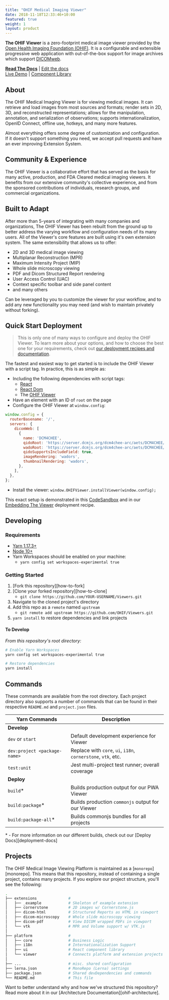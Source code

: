 ```yaml
---
title: "OHIF Medical Imaging Viewer"
date: 2018-11-18T12:33:46+10:00
featured: true
weight: 1
layout: product
---
```


<div>
  <p><strong>The OHIF Viewer</strong> is a zero-footprint medical image viewer provided by the <a href="http://ohif.org/">Open Health Imaging Foundation (OHIF)</a>. It is a configurable and extensible progressive web application with out-of-the-box support for image archives which support <a href="https://www.dicomstandard.org/dicomweb/">DICOMweb</a>.</p>
</div>

<div>
  <a href="https://docs.ohif.org/"><strong>Read The Docs</strong></a> |
  <a href="https://github.com/OHIF/Viewers/tree/master/docs/latest">Edit the docs</a>
</div>
<div>
  <a href="https://viewer.ohif.org/">Live Demo</a> |
  <a href="https://react.ohif.org/">Component Library</a>
</div>

## About

The OHIF Medical Imaging Viewer is for viewing medical images. It can retrieve
and load images from most sources and formats; render sets in 2D, 3D, and
reconstructed representations; allows for the manipulation, annotation, and
serialization of observations; supports internationalization, OpenID Connect,
offline use, hotkeys, and many more features.

Almost everything offers some degree of customization and configuration. If it
doesn't support something you need, we accept pull requests and have an ever
improving Extension System.

## Community & Experience

The OHIF Viewer is a collaborative effort that has served as the basis for many
active, production, and FDA Cleared medical imaging viewers. It benefits from
our extensive community's collective experience, and from the sponsored
contributions of individuals, research groups, and commercial organizations.

## Built to Adapt

After more than 5-years of integrating with many companies and organizations,
The OHIF Viewer has been rebuilt from the ground up to better address the
varying workflow and configuration needs of its many users. All of the Viewer's
core features are built using it's own extension system. The same extensibility
that allows us to offer:

- 2D and 3D medical image viewing
- Multiplanar Reconstruction (MPR)
- Maximum Intensity Project (MIP)
- Whole slide microscopy viewing
- PDF and Dicom Structured Report rendering
- User Access Control (UAC)
- Context specific toolbar and side panel content
- and many others

Can be leveraged by you to customize the viewer for your workflow, and to add
any new functionality you may need (and wish to maintain privately without
forking).

## Quick Start Deployment

> This is only one of many ways to configure and deploy the OHIF Viewer. To
> learn more about your options, and how to choose the best one for your
> requirements, check out
> [our deployment recipes and documentation](https://docs.ohif.org/deployment/).

The fastest and easiest way to get started is to include the OHIF Viewer with a
script tag. In practice, this is as simple as:

- Including the following dependencies with script tags:
  - [React](https://unpkg.com/react@16/umd/react.production.min.js)
  - [React Dom](https://unpkg.com/react-dom@16/umd/react-dom.production.min.js)
  - The [OHIF Viewer](https://unpkg.com/@ohif/viewer)
- Have an element with an ID of `root` on the page
- Configure the OHIF Viewer at `window.config`:

```js
window.config = {
  routerBasename: '/',
  servers: {
    dicomWeb: [
      {
        name: 'DCM4CHEE',
        qidoRoot: 'https://server.dcmjs.org/dcm4chee-arc/aets/DCM4CHEE/rs',
        wadoRoot: 'https://server.dcmjs.org/dcm4chee-arc/aets/DCM4CHEE/rs',
        qidoSupportsIncludeField: true,
        imageRendering: 'wadors',
        thumbnailRendering: 'wadors',
      },
    ],
  },
};
```

- Install the viewer:
  `window.OHIFViewer.installViewer(window.config);`

This exact setup is demonstrated in this
[CodeSandbox](https://codesandbox.io/s/viewer-script-tag-tprch) and in our
[Embedding The Viewer](https://docs.ohif.org/deployment/recipes/embedded-viewer.html)
deployment recipe.

## Developing

### Requirements

- [Yarn 1.17.3+](https://yarnpkg.com/en/docs/install)
- [Node 10+](https://nodejs.org/en/)
- Yarn Workspaces should be enabled on your machine:
  - `yarn config set workspaces-experimental true`

### Getting Started

1. [Fork this repository][how-to-fork]
2. [Clone your forked repository][how-to-clone]
   - `git clone https://github.com/YOUR-USERNAME/Viewers.git`
3. Navigate to the cloned project's directory
4. Add this repo as a `remote` named `upstream`
   - `git remote add upstream https://github.com/OHIF/Viewers.git`
5. `yarn install` to restore dependencies and link projects

#### To Develop

_From this repository's root directory:_

```bash
# Enable Yarn Workspaces
yarn config set workspaces-experimental true

# Restore dependencies
yarn install
```

## Commands

These commands are available from the root directory. Each project directory
also supports a number of commands that can be found in their respective
`README.md` and `project.json` files.

| Yarn Commands                | Description                                                   |
| ---------------------------- | ------------------------------------------------------------- |
| **Develop**                  |                                                               |
| `dev` or `start`             | Default development experience for Viewer                     |
| `dev:project <package-name>` | Replace with `core`, `ui`, `i18n`, `cornerstone`, `vtk`, etc. |
| `test:unit`                  | Jest multi-project test runner; overall coverage              |
| **Deploy**                   |                                                               |
| `build`\*                    | Builds production output for our PWA Viewer                   |
| `build:package`\*            | Builds production `commonjs` output for our Viewer            |
| `build:package-all`\*        | Builds commonjs bundles for all projects                      |

\* - For more information on our different builds, check out our [Deploy
Docs][deployment-docs]

## Projects

The OHIF Medical Image Viewing Platform is maintained as a
[`monorepo`][monorepo]. This means that this repository, instead of containing a
single project, contains many projects. If you explore our project structure,
you'll see the following:

```bash
.
├── extensions              #
│   ├── _example            # Skeleton of example extension
│   ├── cornerstone         # 2D images w/ Cornerstone.js
│   ├── dicom-html          # Structured Reports as HTML in viewport
│   ├── dicom-microscopy    # Whole slide microscopy viewing
│   ├── dicom-pdf           # View DICOM wrapped PDFs in viewport
│   └── vtk                 # MPR and Volume support w/ VTK.js
│
├── platform                #
│   ├── core                # Business Logic
│   ├── i18n                # Internationalization Support
│   ├── ui                  # React component library
│   └── viewer              # Connects platform and extension projects
│
├── ...                     # misc. shared configuration
├── lerna.json              # MonoRepo (Lerna) settings
├── package.json            # Shared devDependencies and commands
└── README.md               # This file
```

Want to better understand why and how we've structured this repository? Read
more about it in our [Architecture Documentation][ohif-architecture].